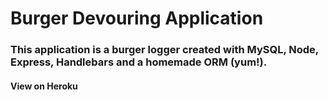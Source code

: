 # Burger Devouring Application

### This application is a burger logger created with MySQL, Node, Express, Handlebars and a homemade ORM (yum!).

#### View on Heroku
